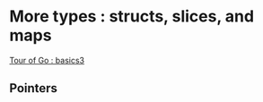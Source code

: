 # More types : structs, slices, and maps
[Tour of Go : basics3](https://go.dev/tour/moretypes/1)

## Pointers